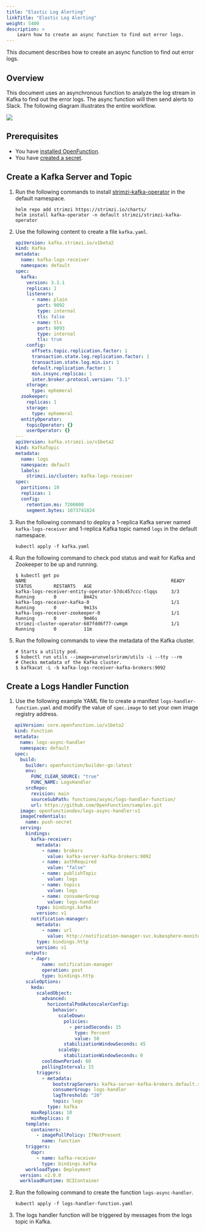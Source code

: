 ```yaml
---
title: "Elastic Log Alerting"
linkTitle: "Elastic Log Alerting"
weight: 5400
description: >	
    Learn how to create an async function to find out error logs.
---
```


This document describes how to create an async function to find out error logs.

## Overview

This document uses an asynchronous function to analyze the log stream in Kafka to find out the error logs. The async function will then send alerts to Slack. The following diagram illustrates the entire workflow.

![](/images/docs/en/best-practices/logs-handler-function/elastic-log-processing.png)

## Prerequisites

- You have [installed OpenFunction](../../getting-started/installation/).
- You have [created a secret](../../getting-started/quickstarts/prerequisites/).

## Create a Kafka Server and Topic

1. Run the following commands to install [strimzi-kafka-operator](https://github.com/strimzi/strimzi-kafka-operator) in the default namespace.

   ```shell
   helm repo add strimzi https://strimzi.io/charts/
   helm install kafka-operator -n default strimzi/strimzi-kafka-operator
   ```

2. Use the following content to create a file `kafka.yaml`.

   ```yaml
   apiVersion: kafka.strimzi.io/v1beta2
   kind: Kafka
   metadata:
     name: kafka-logs-receiver
     namespace: default
   spec:
     kafka:
       version: 3.3.1
       replicas: 1
       listeners:
         - name: plain
           port: 9092
           type: internal
           tls: false
         - name: tls
           port: 9093
           type: internal
           tls: true
       config:
         offsets.topic.replication.factor: 1
         transaction.state.log.replication.factor: 1
         transaction.state.log.min.isr: 1
         default.replication.factor: 1
         min.insync.replicas: 1
         inter.broker.protocol.version: "3.1"
       storage:
         type: ephemeral
     zookeeper:
       replicas: 1
       storage:
         type: ephemeral
     entityOperator:
       topicOperator: {}
       userOperator: {}
   ---
   apiVersion: kafka.strimzi.io/v1beta2
   kind: KafkaTopic
   metadata:
     name: logs
     namespace: default
     labels:
       strimzi.io/cluster: kafka-logs-receiver
   spec:
     partitions: 10
     replicas: 1
     config:
       retention.ms: 7200000
       segment.bytes: 1073741824
   ```

3. Run the following command to deploy a 1-replica Kafka server named `kafka-logs-receiver` and 1-replica Kafka topic named `logs` in the default namespace.

   ```shell
   kubectl apply -f kafka.yaml
   ```

4. Run the following command to check pod status and wait for Kafka and Zookeeper to be up and running.

   ```shell
   $ kubectl get po
   NAME                                                     READY   STATUS        RESTARTS   AGE
   kafka-logs-receiver-entity-operator-57dc457ccc-tlqqs     3/3     Running       0          8m42s
   kafka-logs-receiver-kafka-0                              1/1     Running       0          9m13s
   kafka-logs-receiver-zookeeper-0                          1/1     Running       0          9m46s
   strimzi-cluster-operator-687fdd6f77-cwmgm                1/1     Running       0          11m
   ```

5. Run the following commands to view the metadata of the Kafka cluster.

   ```shell
   # Starts a utility pod.
   $ kubectl run utils --image=arunvelsriram/utils -i --tty --rm
   # Checks metadata of the Kafka cluster.
   $ kafkacat -L -b kafka-logs-receiver-kafka-brokers:9092
   ```

## Create a Logs Handler Function

1. Use the following example YAML file to create a manifest `logs-handler-function.yaml` and modify the value of `spec.image` to set your own image registry address.

```yaml
   apiVersion: core.openfunction.io/v1beta2
   kind: Function
   metadata:
     name: logs-async-handler
     namespace: default
   spec:
     build:
       builder: openfunction/builder-go:latest
       env:
         FUNC_CLEAR_SOURCE: "true"
         FUNC_NAME: LogsHandler
       srcRepo:
         revision: main
         sourceSubPath: functions/async/logs-handler-function/
         url: https://github.com/OpenFunction/samples.git
     image: openfunctiondev/logs-async-handler:v1
     imageCredentials:
       name: push-secret
     serving:
       bindings:
         kafka-receiver:
           metadata:
             - name: brokers
               value: kafka-server-kafka-brokers:9092
             - name: authRequired
               value: "false"
             - name: publishTopic
               value: logs
             - name: topics
               value: logs
             - name: consumerGroup
               value: logs-handler
           type: bindings.kafka
           version: v1
         notification-manager:
           metadata:
             - name: url
               value: http://notification-manager-svc.kubesphere-monitoring-system.svc.cluster.local:19093/api/v2/alerts
           type: bindings.http
           version: v1
       outputs:
         - dapr:
             name: notification-manager
             operation: post
             type: bindings.http
       scaleOptions:
         keda:
           scaledObject:
             advanced:
               horizontalPodAutoscalerConfig:
                 behavior:
                   scaleDown:
                     policies:
                       - periodSeconds: 15
                         type: Percent
                         value: 50
                     stabilizationWindowSeconds: 45
                   scaleUp:
                     stabilizationWindowSeconds: 0
             cooldownPeriod: 60
             pollingInterval: 15
           triggers:
             - metadata:
                 bootstrapServers: kafka-server-kafka-brokers.default.svc.cluster.local:9092
                 consumerGroup: logs-handler
                 lagThreshold: "20"
                 topic: logs
               type: kafka
         maxReplicas: 10
         minReplicas: 0
       template:
         containers:
           - imagePullPolicy: IfNotPresent
             name: function
       triggers:
         dapr:
           - name: kafka-receiver
             type: bindings.kafka
       workloadType: Deployment
     version: v2.0.0
     workloadRuntime: OCIContainer
```

2. Run the following command to create the function `logs-async-handler`.

   ```shell
   kubectl apply -f logs-handler-function.yaml
   ```

3. The logs handler function will be triggered by messages from the logs topic in Kafka.
